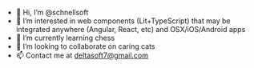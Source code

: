 - 👋 Hi, I’m @schnellsoft
- 👀 I’m interested in web components (Lit+TypeScript) that may be integrated anywhere (Angular, React, etc) and OSX/iOS/Android apps
- 🌱 I’m currently learning chess
- 💞️ I’m looking to collaborate on caring cats
- 📫 Contact me at deltasoft7@gmail.com

<!---
schnellsoft/schnellsoft is a ✨ special ✨ repository because its `README.md` (this file) appears on your GitHub profile.
You can click the Preview link to take a look at your changes.gg
--->
